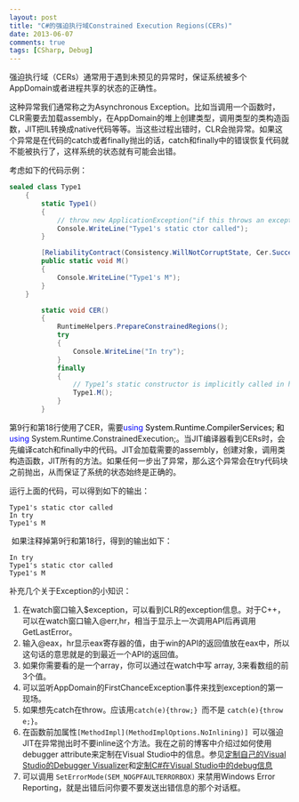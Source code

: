 ```yaml
---
layout: post
title: "C#的强迫执行域Constrained Execution Regions(CERs)"
date: 2013-06-07
comments: true
tags: [CSharp, Debug]
---
```

<p>强迫执行域（CERs）通常用于遇到未预见的异常时，保证系统被多个AppDomain或者进程共享的状态的正确性。</p>
<p>这种异常我们通常称之为Asynchronous Exception。比如当调用一个函数时，CLR需要去加载assembly，在AppDomain的堆上创建类型，调用类型的类构造函数，JIT把IL转换成native代码等等。当这些过程出错时，CLR会抛异常。如果这个异常是在代码的catch或者finally抛出的话，catch和finally中的错误恢复代码就不能被执行了，这样系统的状态就有可能会出错。</p>
<p>考虑如下的代码示例：</p>


```csharp
sealed class Type1
    {
        static Type1()
        {
            // throw new ApplicationException("if this throws an exception, M won’t get called");
            Console.WriteLine("Type1's static ctor called");
        }

        [ReliabilityContract(Consistency.WillNotCorruptState, Cer.Success)]
        public static void M()
        {
            Console.WriteLine("Type1's M");
        }
    }

        static void CER()
        {
            RuntimeHelpers.PrepareConstrainedRegions();
            try
            {
                Console.WriteLine("In try");
            }
            finally
            {
                // Type1’s static constructor is implicitly called in here
                Type1.M();
            }
        }
```

<p>第9行和第18行使用了CER，需要<span style="color: #0000ff;">using</span><span style="color: #000000;"> System.Runtime.CompilerServices; 和</span><span style="color: #0000ff;">using</span> System.Runtime.ConstrainedExecution;。当JIT编译器看到CERs时，会先编译catch和finally中的代码。JIT会加载需要的assembly，创建对象，调用类构造函数，JIT所有的方法。如果任何一步出了异常，那么这个异常会在try代码块之前抛出，从而保证了系统的状态始终是正确的。<span style="color: blue;"><br /></span></p>
<p>运行上面的代码，可以得到如下的输出：</p>

```
Type1's static ctor called
In try
Type1's M
```
<p>&nbsp;如果注释掉第9行和第18行，得到的输出如下：</p>

```
In try
Type1's static ctor called
Type1's M
```

补充几个关于Exception的小知识：

1. 在watch窗口输入$exception，可以看到CLR的exception信息。对于C++，可以在watch窗口输入@err,hr，相当于显示上一次调用API后再调用GetLastError。  
1. 输入@eax，hr显示eax寄存器的值，由于win的API的返回值放在eax中，所以这句话的意思就是的到最近一个API的返回值。  
1. 如果你需要看的是一个array，你可以通过在watch中写 array, 3来看数组的前3个值。  
1. 可以监听AppDomain的FirstChanceException事件来找到exception的第一现场。  
1. 如果想先catch在throw。应该用`catch(e){throw;} `而不是 `catch(e){throw e;}`。  
1. 在函数前加属性`[MethodImpl](MethodImplOptions.NoInlining)] `可以强迫JIT在异常抛出时不要inline这个方法。我在之前的博客中介绍过如何使用debugger attribute来定制在Visual Studio中的信息。参见[定制自己的Visual Studio的Debugger Visualizer](/2012/07/16/customize-your-own-debugger-visualizer-in-csharp/)和[定制C#在Visual Studio中的debug信息](http://www.cnblogs.com/fresky/articles/2133378.html)  
1. 可以调用 `SetErrorMode(SEM_NOGPFAULTERRORBOX)` 来禁用Windows Error Reporting，就是出错后问你要不要发送出错信息的那个对话框。